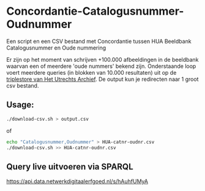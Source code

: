 # Concordantie-Catalogusnummer-Oudnummer
Een script en een CSV bestand met Concordantie tussen HUA Beeldbank Catalogusnummer en Oude nummering

Er zijn op het moment van schrijven +100.000 afbeeldingen in de beeldbank waarvan een of meerdere 'oude nummers' bekend zijn. Onderstaande loop voert meerdere queries (in blokken van 10.000 resultaten) uit op de [triplestore van Het Utrechts Archief](https://data.netwerkdigitaalerfgoed.nl/hetutrechtsarchief/mi2rdf/sparql/mi2rdf). De output kun je redirecten naar 1 groot csv bestand.

## Usage:
```bash
./download-csv.sh > output.csv
```

of

```bash
echo "Catalogusnummer,Oudnummer" > HUA-catnr-oudnr.csv
./download-csv.sh >> HUA-catnr-oudnr.csv
```

## Query live uitvoeren via SPARQL
https://api.data.netwerkdigitaalerfgoed.nl/s/hAuhfUMyA